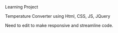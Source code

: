Learning Project

Temperature Converter using Html, CSS, JS, JQuery

Need to edit to make responsive and streamline code.
